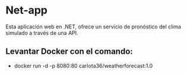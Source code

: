 # Net-app

Esta aplicación web en .NET, ofrece un servicio de pronóstico del clima simulado a través de una API.

## Levantar Docker con el comando:

- docker run -d -p 8080:80 carlota36/weatherforecast:1.0
